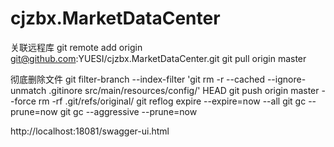 # cjzbx.MarketDataCenter

关联远程库
git remote add origin git@github.com:YUESI/cjzbx.MarketDataCenter.git
git pull origin master

彻底删除文件
git filter-branch --index-filter 'git rm -r --cached --ignore-unmatch .gitinore src/main/resources/config/' HEAD
git push origin master --force
rm -rf .git/refs/original/
git reflog expire --expire=now --all
git gc --prune=now
git gc --aggressive --prune=now

http://localhost:18081/swagger-ui.html